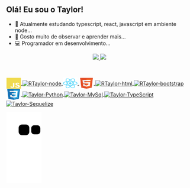 ## Olá! Eu sou o Taylor!

- 🧠 Atualmente estudando typescript, react, javascript em ambiente node...
- 👀 Gosto muito de observar e aprender mais...
- 💻 Programador em desenvolvimento... 

<div align="center">
  <a href="https://github.com/olirrvt">
  <img height="180em" src="https://github-readme-stats.vercel.app/api?username=olirrvt&show_icons=true&theme=dark&include_all_commits=true&count_private=true"/>
  <img height="180em" src="https://github-readme-stats.vercel.app/api/top-langs/?username=olirrvt&layout=compact&langs_count=7&theme=dark"/>
</div>
  
  ##
  
  <div style="display: inline_block"><br>
  <img align="center" alt="Taylor-Js" height="30" width="40" src="https://raw.githubusercontent.com/devicons/devicon/master/icons/javascript/javascript-plain.svg">
   <img align="center" alt="RTaylor-node" height="30" width="40" src="https://cdn.jsdelivr.net/gh/devicons/devicon/icons/nodejs/nodejs-original.svg" />
  <img align="center" alt="Taylor-react" height="30" width="40"  src="https://raw.githubusercontent.com/devicons/devicon/master/icons/react/react-original.svg">
  <img align="center" alt="Taylor-HTML" height="30" width="40" src="https://raw.githubusercontent.com/devicons/devicon/master/icons/html5/html5-original.svg">
  <img align="center" alt="RTaylor-html" height="30" width="40" src="https://cdn.jsdelivr.net/gh/devicons/devicon/icons/git/git-original.svg" />
  <img align="center" alt="RTaylor-bootstrap" height="30" width="40" src="https://cdn.jsdelivr.net/gh/devicons/devicon/icons/bootstrap/bootstrap-original.svg" />
  <img align="center" alt="Taylor-Css" height="30" width="40" 
  src="https://raw.githubusercontent.com/devicons/devicon/master/icons/css3/css3-original.svg">
  <img align="center" alt="Taylor-Python" height="30" width="40"
  src="https://cdn.jsdelivr.net/gh/devicons/devicon/icons/python/python-original.svg" />
    <img align="center" alt="Taylor-MySql" height="50" width="60"
  src="https://cdn.jsdelivr.net/gh/devicons/devicon/icons/mysql/mysql-original-wordmark.svg" />
  <img align="center" alt="Taylor-TypeScript" height="30" width="40"
  src="https://cdn.jsdelivr.net/gh/devicons/devicon/icons/typescript/typescript-original.svg" />
  <img align="center" alt="Taylor-Sequelize" height="35" width="45"
  src="https://cdn.jsdelivr.net/gh/devicons/devicon/icons/sequelize/sequelize-original.svg" />
    </div>
  <div>
    
 ![Snake animation](https://github.com/olirrvt/olirrvt/blob/output/github-contribution-grid-snake.svg)
    
 </div>
